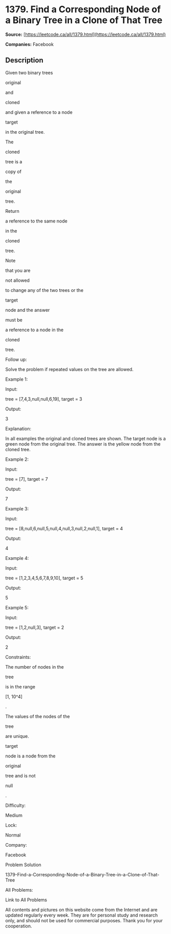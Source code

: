 # 1379. Find a Corresponding Node of a Binary Tree in a Clone of That Tree

**Source:** [https://leetcode.ca/all/1379.html](https://leetcode.ca/all/1379.html)

**Companies:** Facebook

## Description

Given two binary trees

original

and

cloned

and given a
            reference to a node

target

in the original tree.

The

cloned

tree is a

copy of

the

original

tree.

Return

a reference to the same node

in the

cloned

tree.

Note

that you are

not allowed

to change any of the
                two trees or the

target

node and the answer

must be

a
                reference to a node in the

cloned

tree.

Follow up:

Solve the problem if repeated values on the tree are
                allowed.

Example 1:

Input:

tree = [7,4,3,null,null,6,19], target = 3

Output:

3

Explanation:

In all examples the original and cloned trees are shown. The target node is a green node from the original tree. The answer is the yellow node from the cloned tree.

Example 2:

Input:

tree = [7], target =  7

Output:

7

Example 3:

Input:

tree = [8,null,6,null,5,null,4,null,3,null,2,null,1], target = 4

Output:

4

Example 4:

Input:

tree = [1,2,3,4,5,6,7,8,9,10], target = 5

Output:

5

Example 5:

Input:

tree = [1,2,null,3], target = 2

Output:

2

Constraints:

The number of nodes in the

tree

is in the range

[1,
                    10^4]

.

The values of the nodes of the

tree

are unique.

target

node is a node from the

original

tree and
                    is not

null

.

Difficulty:

Medium

Lock:

Normal

Company:

Facebook

Problem Solution

1379-Find-a-Corresponding-Node-of-a-Binary-Tree-in-a-Clone-of-That-Tree

All Problems:

Link to All Problems

All contents and pictures on this website come from the Internet and are updated regularly every week. They are for personal study and research only, and should not be used for commercial purposes. Thank you for your cooperation.

